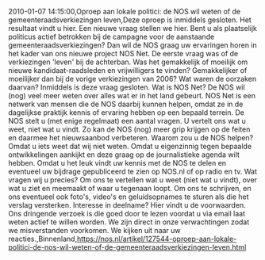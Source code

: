 2010-01-07 14:15:00,Oproep aan lokale politici: de NOS wil weten of de gemeenteraadsverkiezingen leven,Deze oproep is inmiddels gesloten. Het resultaat vindt u hier. Een nieuwe vraag stellen we hier. Bent u als plaatselijk politicus actief betrokken bij de campagne voor de aanstaande gemeenteraadsverkiezingen? Dan wil de NOS graag uw ervaringen horen in het kader van ons nieuwe project NOS Net. De eerste vraag was of de verkiezingen 'leven' bij de achterban. Was het gemakkelijk of moeilijk om nieuwe kandidaat-raadsleden en vrijwilligers te vinden? Gemakkelijker of moeilijker dan bij de vorige verkiezingen van 2006? Wat waren de oorzaken daarvan? Inmiddels is deze vraag gesloten. Wat is NOS Net? De NOS wil (nog) veel meer weten over alles wat er in het land gebeurt. NOS Net is een netwerk van mensen die de NOS daarbij kunnen helpen, omdat ze in de dagelijkse praktijk kennis of ervaring hebben op een bepaald terrein. De NOS stelt u (met enige regelmaat) een aantal vragen. U vertelt ons wat u weet, niet wat u vindt. Zo kan de NOS (nog) meer grip krijgen op de feiten en daarmee het nieuwsaanbod verbeteren. Waarom zou u de NOS helpen? Omdat u iets weet dat wij niet weten. Omdat u eigenzinnig tegen bepaalde ontwikkelingen aankijkt en deze graag op de journalistieke agenda wilt hebben. Omdat u het leuk vindt uw kennis met de NOS te delen en eventueel uw bijdrage gepubliceerd te zien op NOS.nl of op radio en tv. Wat vragen wij u precies? Om ons te vertellen wat u weet (niet wat u vindt), over wat u ziet en meemaakt of waar u tegenaan loopt. Om ons te schrijven, en ons eventueel ook foto's, video's en geluidsopnames te sturen als die het verslag versterken. Interesse in deelname? Hier vindt u de voorwaarden. Ons dringende verzoek is die goed door te lezen voordat u via email laat weten actief te willen worden. We zijn direct in onze verwachtingen zodat we misverstanden voorkomen. We kijken uit naar uw reacties.,Binnenland,https://nos.nl/artikel/127544-oproep-aan-lokale-politici-de-nos-wil-weten-of-de-gemeenteraadsverkiezingen-leven.html